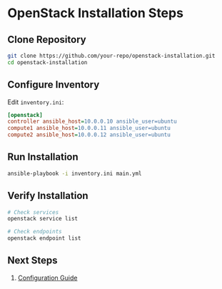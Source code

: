 # OpenStack Installation Steps

## Clone Repository
```bash
git clone https://github.com/your-repo/openstack-installation.git
cd openstack-installation
```

## Configure Inventory
Edit `inventory.ini`:
```ini
[openstack]
controller ansible_host=10.0.0.10 ansible_user=ubuntu
compute1 ansible_host=10.0.0.11 ansible_user=ubuntu
compute2 ansible_host=10.0.0.12 ansible_user=ubuntu
```

## Run Installation
```bash
ansible-playbook -i inventory.ini main.yml
```

## Verify Installation
```bash
# Check services
openstack service list

# Check endpoints
openstack endpoint list
```

## Next Steps
1. [Configuration Guide](configuration.md) 